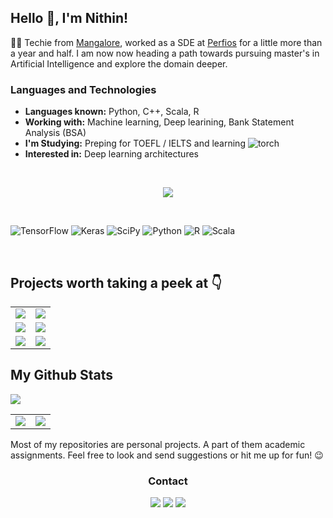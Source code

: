 
## Hello 👋, I'm Nithin!

👨‍💻 Techie from [Mangalore](https://maps.app.goo.gl/w9ZyAdK6rTaXvmh58), worked as a SDE at [Perfios](perfios.com) for a little more than a year and half. I am now now heading a path towards pursuing master's in Artificial Intelligence and explore the domain deeper.

### Languages and Technologies
- **Languages known:** Python, C++, Scala, R
- **Working with:** Machine learning, Deep learining, Bank Statement Analysis (BSA)
- **I'm Studying:** Preping for TOEFL / IELTS and learning ![torch](https://img.shields.io/badge/PyTorch-white?logo=pytorch)
- **Interested in:** Deep learning architectures

&nbsp;

<div align="center">
  <a href="https://github.com/nithin-sudarsan">
      <img src="https://github-stats-alpha.vercel.app/api?username=nithin-sudarsan&cc=22272e&tc=37BCF6&ic=fff&bc=0000">
  </a>
</div>

&nbsp;

![TensorFlow](https://img.shields.io/badge/TensorFlow-%23FF6F00.svg?style=for-the-badge&logo=TensorFlow&logoColor=white)
![Keras](https://img.shields.io/badge/Keras-%23D00000.svg?style=for-the-badge&logo=Keras&logoColor=white)
![SciPy](https://img.shields.io/badge/SciPy-%230C55A5.svg?style=for-the-badge&logo=scipy&logoColor=%white)
![Python](https://img.shields.io/badge/python-3670A0?style=for-the-badge&logo=python&logoColor=ffdd54)
![R](https://img.shields.io/badge/r-%23276DC3.svg?style=for-the-badge&logo=r&logoColor=white)
![Scala](https://img.shields.io/badge/scala-%23DC322F.svg?style=for-the-badge&logo=scala&logoColor=white)

&nbsp;

## Projects worth taking a peek at 👇
<table align="center">
  <tr>
    <td>
      <a href="https://github.com/nithin-sudarsan/Javelin-throw-analysis"><img src="https://github-readme-stats.vercel.app/api/pin/?username=nithin-sudarsan&repo=Javelin-throw-analysis&bg_color=23282E&text_color=9f9f9f" /></a>
    </td>
    <td>
      <a href="https://github.com/nithin-sudarsan/Convolutional-neural-network"><img src="https://github-readme-stats.vercel.app/api/pin/?username=nithin-sudarsan&repo=convolutional-neural-network&bg_color=23282E&text_color=9f9f9f" /></a>
    </td>
  </tr>
  <tr>
    <td>
      <a href="https://github.com/nithin-sudarsan/Linear-Regression-from-scratch"><img src="https://github-readme-stats.vercel.app/api/pin/?username=nithin-sudarsan&repo=Linear-Regression-from-scratch&bg_color=23282E&text_color=9f9f9f" /></a>
    </td>
    <td>
      <a href="https://github.com/nithin-sudarsan/patient-monitoring-system"><img src="https://github-readme-stats.vercel.app/api/pin/?username=nithin-sudarsan&repo=patient-monitoring-system&bg_color=23282E&text_color=9f9f9f" /></a>
    </td>
  </tr>
  <tr>
    <td>
      <a href="https://github.com/nithin-sudarsan/api-plyground"><img src="https://github-readme-stats.vercel.app/api/pin/?username=nithin-sudarsan&repo=api-playground&bg_color=23282E&text_color=9f9f9f" /></a>
    </td>
    <td>
      <a href="https://github.com/nithin-sudarsan/Data-Mapper"><img src="https://github-readme-stats.vercel.app/api/pin/?username=nithin-sudarsan&repo=Data-mapper&bg_color=23282E&text_color=9f9f9f" /></a>
    </td>
  </tr>
</table>


<div>
<h2>My Github Stats</h2>
<a href="https://github.com/nithin-sudarsan">
<img src="https://github-profile-summary-cards.vercel.app/api/cards/profile-details?username=nithin-sudarsan&theme=dracula">
</a>
<table>
  <tr>
    <td>
      <a href="https://github.com/nithin-sudarsan">
      <img src="https://github-profile-summary-cards.vercel.app/api/cards/repos-per-language?username=nithin-sudarsan&theme=dracula">
      </a>
    </td>
    <td>
      <a href="https://github.com/nithin-sudarsan">
      <img src="https://github-profile-summary-cards.vercel.app/api/cards/most-commit-language?username=nithin-sudarsan&theme=dracula">
      </a>
    </td>
  </tr>
</table>

Most of my repositories are personal projects. A part of them academic assignments. Feel free to look and send suggestions or hit me up for fun! 😉
<br>

<h3 align="center"> Contact</h3>

<div align="center">
    
<p align="center">
  <a href = "https://www.linkedin.com/in/nithin-sudarsan"><img src="https://img.icons8.com/fluent/48/000000/linkedin.png"/></a>
<a href = "https://twitter.com/Nithin_016"><img src="https://img.icons8.com/fluent/48/000000/twitter.png"/></a>
<a href = "mailto:nithinsudarsan740@gmailcom"><img src="https://img.icons8.com/external-those-icons-lineal-color-those-icons/2x/external-Gmail-logos-and-brands-those-icons-lineal-color-those-icons.png"/></a>
</p>

</div>
</div>
